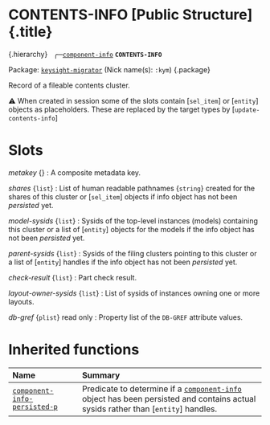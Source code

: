 # CONTENTS-INFO [Public Structure] {.title}

{.hierarchy}
&nbsp;&nbsp;&#9581;&#9472;[`component-info`](component-info.struct.md)
**`CONTENTS-INFO`**
&nbsp;

Package: [`keysight-migrator`](KEYSIGHT-MIGRATOR.pkg.md) (Nick name(s): `:kym`) {.package}

Record of a fileable contents cluster.

:warning: When created in session some of the slots contain
[`sel_item`] or [`entity`] objects
as placeholders. These are replaced by the target types by [`update-contents-info`]

# Slots

_metakey_ {}
:   A composite metadata key.

_shares_ {`list`}
:   List of human readable pathnames {`string`} created for the shares
    of this cluster or [`sel_item`] objects if
    info object has not been _persisted_ yet.

_model-sysids_ {`list`}
:   Sysids of the top-level instances (models)
    containing this cluster
    or a list of [`entity`] objects
    for the models if the info object has not been _persisted_ yet.

_parent-sysids_ {`list`}
:   Sysids of the filing clusters pointing to this cluster
    or a list of [`entity`] handles
    if the info object has not been _persisted_ yet.

_check-result_ {`list`}
:   Part check result.

_layout-owner-sysids_ {`list`}
:   List of sysids of instances owning one or more layouts.

_db-gref_ {`plist`} read only
:   Property list of the `DB-GREF` attribute values.


# Inherited functions

| Name | Summary |
| :---- | :---- |
| [`component-info-persisted-p`](component-info-persisted-p.fun.md) | Predicate to determine if a [`component-info`](component-info.struct.md) object has been persisted and contains actual sysids rather than [`entity`] handles. |
